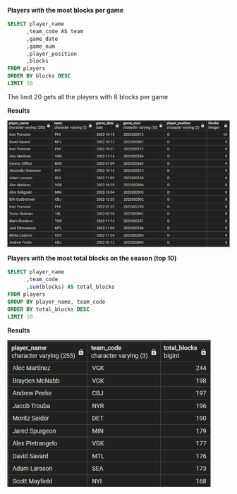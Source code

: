 **Players with the most blocks per game**
```SQL
SELECT player_name
	  ,team_code AS team
	  ,game_date
	  ,game_num
	  ,player_position
	  ,blocks
FROM players 
ORDER BY blocks DESC
LIMIT 20
```

The limit 20 gets all the players with 8 blocks per game

**Results**

![Alt text](image.png)


**Players with the most total blocks on the season (top 10)**
```SQL
SELECT player_name
	  ,team_code
	  ,sum(blocks) AS total_blocks
FROM players 
GROUP BY player_name, team_code
ORDER BY total_blocks DESC
LIMIT 10
```

**Results**

![Alt text](image-1.png)



